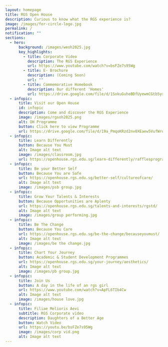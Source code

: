 ```yaml
---
layout: homepage
title: RGS Open House
description: Curious to know what the RGS experience is?
image: /images/for-circle-logo.jpg
permalink: /
notification: ""
sections:
  - hero:
      background: /images/weoh2025.jpg
      key_highlights:
        - title: Corporate Video
          description: The RGS Experience
          url: https://www.youtube.com/watch?v=bsFZe7s95Wg
        - title: E- Brochure
          description: (Coming Soon)
          url: ""
        - title: Commemorative Homebook
          description: Our different 'Homes'
          url: https://drive.google.com/file/d/1SokuGuheBDfUyewmCGtb5yx2rrD_G2Bu/view?usp=sharing
  - infopic:
      title: Visit our Open House
      id: infopic
      description: Come and discover the RGS Experience
      image: /images/rgsoh2025.png
      alt: OH Programme
      button: Click here to view Programme
      url: https://drive.google.com/file/d/19a_PmqoKRzd2nv0XEaew5VufWroLGa5q/view?usp=sharing
  - infopic:
      title: Learn Differently
      button: Because You Must
      alt: Image alt text
      image: /images/classroom.jpg
      url: https://openhouse.rgs.edu.sg/learn-differently/rafflesprogramme/
  - infopic:
      title: Be your Better Self
      button: Because You are Safe
      url: https://openhouse.rgs.edu.sg/better-self/cultureofcare/
      alt: Image alt text
      image: /images/psb group.jpg
  - infopic:
      title: Grow Your Talents & Interests
      button: Because Opportunities are Aplenty
      url: https://openhouse.rgs.edu.sg/talents-and-interests/rgstd/
      alt: Image alt text
      image: /images/group performing.jpg
  - infopic:
      title: Be The Change
      button: Because You Care
      url: https://openhouse.rgs.edu.sg/be-the-change/becauseyoumust/
      alt: Image alt text
      image: /images/be the change.jpg
  - infopic:
      title: Chart Your Journey
      button: Academic & Student Development Programmes
      url: https://openhouse.rgs.edu.sg/your-journey/aesthetics/
      alt: Image alt text
      image: /images/pb group.jpg
  - infopic:
      title: Join Us
      button: A day in the life of an rgs girl
      url: https://www.youtube.com/watch?v=ApFL6TIb4Cw
      alt: Image alt text
      image: /images/house love.jpg
  - infopic:
      title: Filiae Melioris Aevi
      subtitle: RGS Corporate video
      description: Daughters of a Better Age
      button: Watch Video
      url: https://youtu.be/bsFZe7s95Wg
      image: /images/corp vid.png
      alt: Image alt text
---
```

